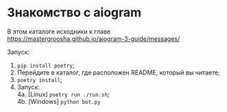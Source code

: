 # Знакомство с aiogram

В этом каталоге исходники к главе https://mastergroosha.github.io/aiogram-3-guide/messages/

Запуск:  
1. `pip install poetry`;  
2. Перейдите в каталог, где расположен README, который вы читаете;  
3. `poetry install`;
4. Запуск:  
4a. [Linux] `poetry run ./run.sh`;      
4b. [Windows] `python bot.py`